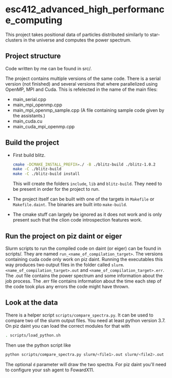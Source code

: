 # esc412_advanced_high_performance_computing


This project takes positional data of particles distributed similarly to star-clusters in the universe and computes the
power spectrum.

## Project structure
Code written by me can be found in src/.

The project contains multiple versions of the same code. There is a serial version (not finished) and several versions
that where parallelized using OpenMP, MPI and Cuda. This is refelected in the name of the main files:
- main_serial.cpp
- main_mpi_openmp.cpp
- main_mpi_openmp_sample.cpp (A file containing sample code given by the assistants.)
- main_cuda.cu
- main_cuda_mpi_openmp.cpp


## Build the project

- First build blitz.
    ```bash
    cmake -DCMAKE_INSTALL_PREFIX=./ -B ./blitz-build ./blitz-1.0.2
    make -C ./blitz-build
    make -C ./blitz-build install
    ```
    This will create the folders `include`, `lib` and `blitz-build`. They need to be present in order for the
    project to run.

- The project itself can be built with one of the targets in `Makefile` or `Makefile.daint`. The binaries are built into
  `make-build`.
- The cmake stuff can largely be ignored as it does not work and is only present such that the clion code introspection
  features work.

## Run the project on piz daint or eiger
Slurm scripts to run the compiled code on daint (or eiger) can be found in scripts/. They are named
`run_<name_of_compilation_target>`. The versions containing cuda code only work on piz daint. 
Running the executables this way produces two output files in the folder called `slurm`. 
`<name_of_compilation_target>.out` and `<name_of_compilation_target>.err`. 
The .out file contains the power spectrum and some information about the job process.
The .err file contains information about the time each step of the code took plus any errors the code might have thrown.

## Look at the data
There is a helper script `scripts/compare_spectra.py`. It can be used to compare two of the slurm output files. 
You need at least python version 3.7. On piz daint you can load the correct modules for that with
```bash
. scripts/load_python.sh
```
Then use the python script like
```bash
python scripts/compare_spectra.py slurm/<file1>.out slurm/<file2>.out [d]
```
The optional `d` parameter will draw the two spectra. For piz daint you'll need to configure your ssh agent to FowardX11.